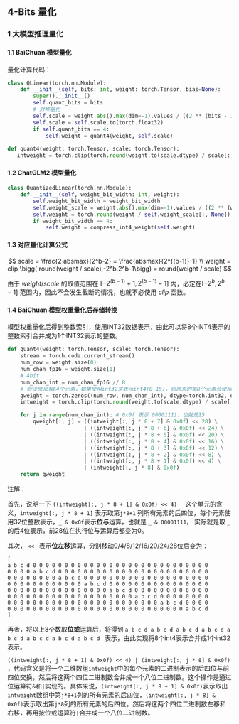 ## 4-Bits 量化

### 1 大模型推理量化

#### 1.1 BaiChuan 模型量化

量化计算代码：

```python
class QLinear(torch.nn.Module):
    def __init__(self, bits: int, weight: torch.Tensor, bias=None):
        super().__init__()
        self.quant_bits = bits
        # 对称量化
        self.scale = weight.abs().max(dim=-1).values / ((2 ** (bits - 1)) - 1)
        self.scale = self.scale.to(torch.float32)
        if self.quant_bits == 4:
            self.weight = quant4(weight, self.scale)
            
def quant4(weight: torch.Tensor, scale: torch.Tensor):
   intweight = torch.clip(torch.round(weight.to(scale.dtype) / scale[:, None]), -16, 15).to(dtype=torch.int32)
```

#### 1.2 ChatGLM2 模型量化

```python
class QuantizedLinear(torch.nn.Module):
    def __init__(self, weight_bit_width: int, weight):
        self.weight_bit_width = weight_bit_width        
        self.weight_scale = weight.abs().max(dim=-1).values / ((2 ** (weight_bit_width - 1)) - 1)
        self.weight = torch.round(weight / self.weight_scale[:, None]).to(torch.int8)
        if weight_bit_width == 4:
            self.weight = compress_int4_weight(self.weight)
```

#### 1.3 对应量化计算公式

$$
scale = \frac{2·absmax}{2^b-2} =  \frac{absmax}{2^{(b-1)}-1} \\
weight = clip \bigg( round(weight / scale),-2^b,2^b-1\bigg) = round(weight / scale)
$$

由于  $weight / scale$  的取值范围在 $[-2^{(b-1)}+1,2^{(b-1)}-1$] 内，必定在$[-2^b,2^b-1]$ 范围内，因此不会发生截断的情况，也就不必使用 $clip$ 函数。

#### 1.4 BaiChuan 模型权重量化后存储转换

模型权重量化后得到整数索引，使用INT32数据表示，由此可以将8个INT4表示的整数索引合并成为1个INT32表示的整数。

```python
def quant4(weight: torch.Tensor, scale: torch.Tensor):
    stream = torch.cuda.current_stream()
    num_row = weight.size(0)
    num_chan_fp16 = weight.size(1)
    # 4bit
    num_chan_int = num_chan_fp16 // 8
    # 假设原来有64个元素，如果使用int32来表示int4(0-15)，则原来的每8个元素会使用一个int32表示，于是有计算num_chan_fp16 // 8
    qweight = torch.zeros((num_row, num_chan_int), dtype=torch.int32, device=weight.device)
    intweight = torch.clip(torch.round(weight.to(scale.dtype) / scale[:, None]), -16, 15).to(dtype=torch.int32)

    for j in range(num_chan_int): # 0x0f 表示 00001111，也就是15
        qweight[:, j] = ((intweight[:, j * 8 + 7] & 0x0f) << 28) \
                        | ((intweight[:, j * 8 + 6] & 0x0f) << 24) \
                        | ((intweight[:, j * 8 + 5] & 0x0f) << 20) \
                        | ((intweight[:, j * 8 + 4] & 0x0f) << 16) \
                        | ((intweight[:, j * 8 + 3] & 0x0f) << 12) \
                        | ((intweight[:, j * 8 + 2] & 0x0f) << 8) \
                        | ((intweight[:, j * 8 + 1] & 0x0f) << 4) \
                        | (intweight[:, j * 8] & 0x0f)
    return qweight
```

注解：

首先，说明一下 `((intweight[:, j * 8 + 1] & 0x0f) << 4)  ` 这个单元的含义，`intweight[:, j * 8 + 1]` 表示取第`j*8+1` 列所有元素的后四位，每个元素使用32位整数表示，`_ & 0x0f`表示**位与**运算，也就是 `_ & 00001111`， 实际就是取 `_` 的后4位表示，前28位在执行位与运算后都变为0。

其次， `<< ` 表示**位左移**运算，分别移动0/4/8/12/16/20/24/28位后变为：

```shell
[
a b c d 0 0 0 0 0 0 0 0 0 0 0 0 0 0 0 0 0 0 0 0 0 0 0 0 0 0 0 0
0 0 0 0 a b c d 0 0 0 0 0 0 0 0 0 0 0 0 0 0 0 0 0 0 0 0 0 0 0 0
0 0 0 0 0 0 0 0 a b c d 0 0 0 0 0 0 0 0 0 0 0 0 0 0 0 0 0 0 0 0
0 0 0 0 0 0 0 0 0 0 0 0 a b c d 0 0 0 0 0 0 0 0 0 0 0 0 0 0 0 0
0 0 0 0 0 0 0 0 0 0 0 0 0 0 0 0 a b c d 0 0 0 0 0 0 0 0 0 0 0 0 
0 0 0 0 0 0 0 0 0 0 0 0 0 0 0 0 0 0 0 0 a b c d 0 0 0 0 0 0 0 0 
0 0 0 0 0 0 0 0 0 0 0 0 0 0 0 0 0 0 0 0 0 0 0 0 a b c d 0 0 0 0
0 0 0 0 0 0 0 0 0 0 0 0 0 0 0 0 0 0 0 0 0 0 0 0 0 0 0 0 a b c d
]
```

再者，将以上8个数取**位或**运算后，将得到 `a b c d a b c d a b c d a b c d a b c d a b c d a b c d a b c d ` 表示，由此实现将8个int4表示合并成1个int32表示。

`((intweight[:, j * 8 + 1] & 0x0f) << 4) | (intweight[:, j * 8] & 0x0f)` ，代码含义是将一个二维数组`intweight`中的每个元素的二进制表示的后四位与前四位交换，然后将这两个四位二进制数合并成一个八位二进制数。这个操作是通过位运算符`&`和`|`实现的。具体来说，`(intweight[:, j * 8 + 1] & 0x0f)`表示取出`intweight`数组中第`j*8+1`列的所有元素的后四位，`(intweight[:, j * 8] & 0x0f)`表示取出第`j*8`列的所有元素的后四位。然后将这两个四位二进制数左移和右移，再用按位或运算符`|`合并成一个八位二进制数。



